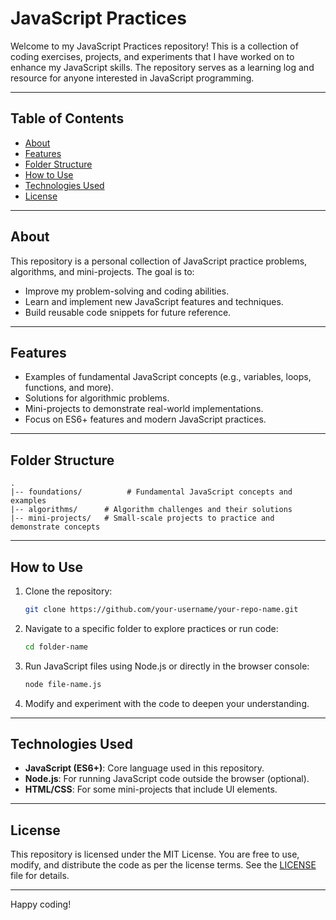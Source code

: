 # JavaScript Practices

Welcome to my JavaScript Practices repository! This is a collection of coding exercises, projects, and experiments that I have worked on to enhance my JavaScript skills. The repository serves as a learning log and resource for anyone interested in JavaScript programming.

---

## Table of Contents

- [About](#about)
- [Features](#features)
- [Folder Structure](#folder-structure)
- [How to Use](#how-to-use)
- [Technologies Used](#technologies-used)
- [License](#license)

---

## About

This repository is a personal collection of JavaScript practice problems, algorithms, and mini-projects. The goal is to:

- Improve my problem-solving and coding abilities.
- Learn and implement new JavaScript features and techniques.
- Build reusable code snippets for future reference.

---

## Features

- Examples of fundamental JavaScript concepts (e.g., variables, loops, functions, and more).
- Solutions for algorithmic problems.
- Mini-projects to demonstrate real-world implementations.
- Focus on ES6+ features and modern JavaScript practices.

---

## Folder Structure

```
.
|-- foundations/          # Fundamental JavaScript concepts and examples
|-- algorithms/      # Algorithm challenges and their solutions
|-- mini-projects/   # Small-scale projects to practice and demonstrate concepts
```

---

## How to Use

1. Clone the repository:
   ```bash
   git clone https://github.com/your-username/your-repo-name.git
   ```

2. Navigate to a specific folder to explore practices or run code:
   ```bash
   cd folder-name
   ```

3. Run JavaScript files using Node.js or directly in the browser console:
   ```bash
   node file-name.js
   ```

4. Modify and experiment with the code to deepen your understanding.

---

## Technologies Used

- **JavaScript (ES6+)**: Core language used in this repository.
- **Node.js**: For running JavaScript code outside the browser (optional).
- **HTML/CSS**: For some mini-projects that include UI elements.

---

## License

This repository is licensed under the MIT License. You are free to use, modify, and distribute the code as per the license terms. See the [LICENSE](LICENSE) file for details.

---

Happy coding!
